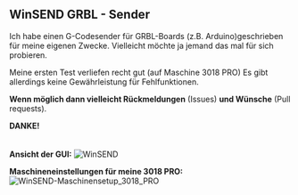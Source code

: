 ## **WinSEND  GRBL - Sender**

Ich habe einen G-Codesender für GRBL-Boards (z.B. Arduino)geschrieben für meine eigenen Zwecke. 
Vielleicht möchte ja jemand das mal für sich probieren. 

Meine ersten Test verliefen recht gut (auf Maschine 3018 PRO)
Es gibt allerdings keine Gewährleistung für Fehlfunktionen.

**Wenn möglich dann vielleicht Rückmeldungen** (Issues) **und Wünsche** (Pull requests).

**DANKE!**   
</br></br>
**Ansicht der GUI:**
![WinSEND](https://github.com/user-attachments/assets/f0de1c61-a954-423b-8b6a-a73b14497502)

**Maschineneinstellungen für meine 3018 PRO:**
![WinSEND-Maschinensetup_3018_PRO](https://github.com/user-attachments/assets/65bb33c3-9b7e-43c6-a19b-2fa5597038dd)
